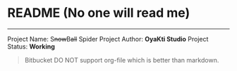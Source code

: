 # README (No one will read me)
--------------------------------------

Project Name: S~~now~~B~~all~~ Spider
Project Author: **OyaKti Studio**
Project Status: **Working**

> Bitbucket DO NOT support org-file which is better than markdown.

